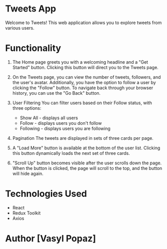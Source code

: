 # Tweets App

Welcome to Tweets! This web application allows you to explore tweets from
various users.

# Functionality

1. The Home page greets you with a welcoming headline and a "Get Started"
   button. Clicking this button will direct you to the Tweets page.

2. On the Tweets page, you can view the number of tweets, followers, and the
   user's avatar. Additionally, you have the option to follow a user by clicking
   the "Follow" button. To navigate back through your browser history, you can
   use the "Go Back" button.

3. User Filtering You can filter users based on their Follow status, with three
   options:

   - Show All - displays all users
   - Follow - displays users you don't follow
   - Following - displays users you are following

4. Pagination The tweets are displayed in sets of three cards per page.

5. A "Load More" button is available at the bottom of the user list. Clicking
   this button dynamically loads the next set of three cards.

6. "Scroll Up" button becomes visible after the user scrolls down the page. When
   the button is clicked, the page will scroll to the top, and the button will
   hide again.

# Technologies Used

- React
- Redux Toolkit
- Axios

# Author [Vasyl Popaz]
